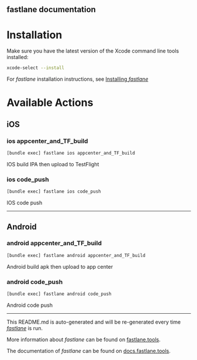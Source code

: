 ## fastlane documentation

# Installation

Make sure you have the latest version of the Xcode command line tools installed:

```sh
xcode-select --install
```

For _fastlane_ installation instructions, see [Installing _fastlane_](https://docs.fastlane.tools/#installing-fastlane)

# Available Actions

## iOS

### ios appcenter_and_TF_build

```sh
[bundle exec] fastlane ios appcenter_and_TF_build
```

IOS build IPA then upload to TestFlight

### ios code_push

```sh
[bundle exec] fastlane ios code_push
```

IOS code push

---

## Android

### android appcenter_and_TF_build

```sh
[bundle exec] fastlane android appcenter_and_TF_build
```

Android build apk then upload to app center

### android code_push

```sh
[bundle exec] fastlane android code_push
```

Android code push

---

This README.md is auto-generated and will be re-generated every time [_fastlane_](https://fastlane.tools) is run.

More information about _fastlane_ can be found on [fastlane.tools](https://fastlane.tools).

The documentation of _fastlane_ can be found on [docs.fastlane.tools](https://docs.fastlane.tools).
